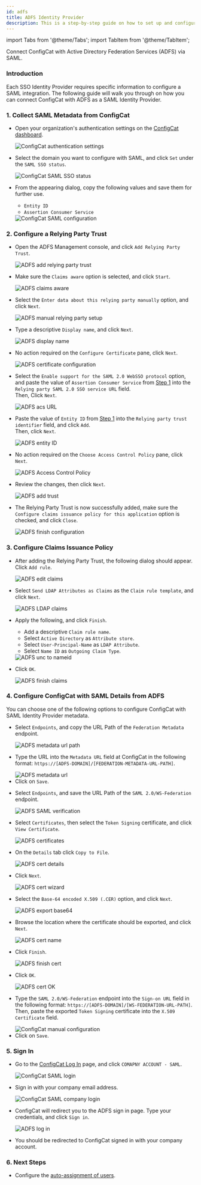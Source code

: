 ```yaml
---
id: adfs
title: ADFS Identity Provider
description: This is a step-by-step guide on how to set up and configure ADFS as a SAML Identity Provider for your organization.
---
```


import Tabs from '@theme/Tabs';
import TabItem from '@theme/TabItem';

Connect ConfigCat with Active Directory Federation Services (ADFS) via SAML.

### Introduction
Each SSO Identity Provider requires specific information to configure a SAML integration. The following guide will walk you through on how you can connect ConfigCat with ADFS as a SAML Identity Provider.

### 1. Collect SAML Metadata from ConfigCat
- Open your organization's authentication settings on the <a href="https://app.configcat.com/organization/authentication" target="_blank">ConfigCat dashboard</a>.

  <img class="saml-tutorial-img" src="/docs/assets/saml/dashboard/authentication.png" alt="ConfigCat authentication settings" />

- Select the domain you want to configure with SAML, and click `Set` under the `SAML SSO status`.

  <img class="saml-tutorial-img" src="/docs/assets/saml/dashboard/domains.png" alt="ConfigCat SAML SSO status" />

- From the appearing dialog, copy the following values and save them for further use.
    - `Entity ID`
    - `Assertion Consumer Service`

    <img class="saml-tutorial-img" src="/docs/assets/saml/dashboard/saml_config.png" alt="ConfigCat SAML configuration" />

### 2. Configure a Relying Party Trust

- Open the ADFS Management console, and click `Add Relying Party Trust`.

  <img class="saml-tutorial-img" src="/docs/assets/saml/adfs/2_add_relying_party.png" alt="ADFS add relying party trust" />

- Make sure the `Claims aware` option is selected, and click `Start`.

  <img class="saml-tutorial-img" src="/docs/assets/saml/adfs/3_claims_aware.png" alt="ADFS claims aware" />

- Select the `Enter data about this relying party manually` option, and click `Next`.

  <img class="saml-tutorial-img" src="/docs/assets/saml/adfs/4_manual_metadata.png" alt="ADFS manual relying party setup" />

- Type a descriptive `Display name`, and click `Next`.

  <img class="saml-tutorial-img" src="/docs/assets/saml/adfs/5_name.png" alt="ADFS display name" />

- No action required on the `Configure Certificate` pane, click `Next`.

  <img class="saml-tutorial-img" src="/docs/assets/saml/adfs/6_configure_cert.png" alt="ADFS certificate configuration" />

- Select the `Enable support for the SAML 2.0 WebSSO protocol` option, and paste the value of `Assertion Consumer Service` from [Step 1](#1-collect-saml-metadata-from-configcat) into the `Relying party SAML 2.0 SSO service URL` field.  
Then, Click `Next`.

  <img class="saml-tutorial-img" src="/docs/assets/saml/adfs/7_acs_url.png" alt="ADFS acs URL" />

- Paste the value of `Entity ID` from [Step 1](#1-collect-saml-metadata-from-configcat) into the `Relying party trust identifier` field, and click `Add`.  
Then, click `Next`.

  <img class="saml-tutorial-img" src="/docs/assets/saml/adfs/8_add_entity_id.png" alt="ADFS entity ID" />

- No action required on the `Choose Access Control Policy` pane, click `Next`.

  <img class="saml-tutorial-img" src="/docs/assets/saml/adfs/9_access_control_policy.png" alt="ADFS Access Control Policy" />

- Review the changes, then click `Next`.

  <img class="saml-tutorial-img" src="/docs/assets/saml/adfs/10_ready_to_add_trust.png" alt="ADFS add trust" />

- The Relying Party Trust is now successfully added, make sure the `Configure claims issuance policy for this application` option is checked, and click `Close`.

  <img class="saml-tutorial-img" src="/docs/assets/saml/adfs/11_finish_party.png" alt="ADFS finish configuration" />

### 3. Configure Claims Issuance Policy

- After adding the Relying Party Trust, the following dialog should appear.  
Click `Add rule`.

  <img class="saml-tutorial-img" src="/docs/assets/saml/adfs/12_edit_claims.png" alt="ADFS edit claims" />

- Select `Send LDAP Attributes as Claims` as the `Claim rule template`, and click `Next`.

  <img class="saml-tutorial-img" src="/docs/assets/saml/adfs/13_ldap_claims.png" alt="ADFS LDAP claims" />

- Apply the following, and click `Finish`.
    - Add a descriptive `Claim rule name`.
    - Select `Active Directory` as `Attribute store`.
    - Select `User-Principal-Name` as `LDAP Attribute`.
    - Select `Name ID` as `Outgoing Claim Type`.

  <img class="saml-tutorial-img" src="/docs/assets/saml/adfs/14_unc_to_nameid.png" alt="ADFS unc to nameid" />

- Click `OK`.

  <img class="saml-tutorial-img" src="/docs/assets/saml/adfs/15_finish_claims.png" alt="ADFS finish claims" />

### 4. Configure ConfigCat with SAML Details from ADFS

You can choose one of the following options to configure ConfigCat with SAML Identity Provider metadata.

<Tabs>
  <TabItem value="metadataUrl" label="Metadata URL" default>
    <ul>
      <li>
        <p>Select <code>Endpoints</code>, and copy the URL Path of the <code>Federation Metadata</code> endpoint.</p>
        <img class="saml-tutorial-img" src="/docs/assets/saml/adfs/metadata_url.png" alt="ADFS metadata url path" />
      </li>
      <li>
        <p>Type the URL into the <code>Metadata URL</code> field at ConfigCat in the following format: <code>https://[ADFS-DOMAIN]/[FEDERATION-METADATA-URL-PATH]</code>.</p>
        <img class="saml-tutorial-img" src="/docs/assets/saml/adfs/cc_metadata.png" alt="ADFS metadata url" />
      </li>
      <li>
        Click on <code>Save</code>.
      </li>
    </ul>
  </TabItem>
  <TabItem value="manual" label="Manual Configuration">
    <ul>
      <li>
        <p>Select <code>Endpoints</code>, and save the URL Path of the <code>SAML 2.0/WS-Federation</code> endpoint.</p>
        <img class="saml-tutorial-img" src="/docs/assets/saml/adfs/login_url.png" alt="ADFS SAML verification" />
      </li>
      <li>
        <p>Select <code>Certificates</code>, then select the <code>Token Signing</code> certificate, and click <code>View Certificate</code>.</p>
        <img class="saml-tutorial-img" src="/docs/assets/saml/adfs/view_cert.png" alt="ADFS certificates" />
      </li>
      <li>
        <p>On the <code>Details</code> tab click <code>Copy to File</code>.</p>
        <img class="saml-tutorial-img" src="/docs/assets/saml/adfs/copy_cert_to_file.png" alt="ADFS cert details" />
      </li>
      <li>
        <p>Click <code>Next</code>.</p>
        <img class="saml-tutorial-img" src="/docs/assets/saml/adfs/cert_wizard.png" alt="ADFS cert wizard" />
      </li>
      <li>
        <p>Select the <code>Base-64 encoded X.509 (.CER)</code> option, and click <code>Next</code>.</p>
        <img class="saml-tutorial-img" src="/docs/assets/saml/adfs/cert_export_base64.png" alt="ADFS export base64" />
      </li>
      <li>
        <p>Browse the location where the certificate should be exported, and click <code>Next</code>.</p>
        <img class="saml-tutorial-img" src="/docs/assets/saml/adfs/cert_name.png" alt="ADFS cert name" />
      </li>
      <li>
        <p>Click <code>Finish</code>.</p>
        <img class="saml-tutorial-img" src="/docs/assets/saml/adfs/cert_finish.png" alt="ADFS finish cert" />
      </li>
      <li>
        <p>Click <code>OK</code>.</p>
        <img class="saml-tutorial-img" src="/docs/assets/saml/adfs/cert_export_ok.png" alt="ADFS cert OK" />
      </li>
      <li>
        <p>Type the <code>SAML 2.0/WS-Federation</code> endpoint into the <code>Sign-on URL</code> field in the following format: <code>https://[ADFS-DOMAIN]/[WS-FEDERATION-URL-PATH]</code>.
        Then, paste the exported <code>Token Signing</code> certificate into the <code>X.509 Certificate</code> field.</p>
        <img class="saml-tutorial-img" src="/docs/assets/saml/adfs/cc_manual.png" alt="ConfigCat manual configuration" />
      </li>
      <li>
        Click on <code>Save</code>.
      </li>
    </ul>
  </TabItem>
</Tabs>

### 5. Sign In
- Go to the <a href="https://app.configcat.com/login" target="_blank">ConfigCat Log In</a> page, and click `COMAPNY ACCOUNT - SAML`.
  
  <img class="saml-tutorial-img" src="/docs/assets/saml/dashboard/saml_login.png" alt="ConfigCat SAML login" />

- Sign in with your company email address.

  <img class="saml-tutorial-img" src="/docs/assets/saml/dashboard/company_email.png" alt="ConfigCat SAML company login" />

- ConfigCat will redirect you to the ADFS sign in page. Type your credentials, and click `Sign in`.

  <img class="saml-tutorial-img" src="/docs/assets/saml/adfs/login.png" alt="ADFS log in" />

- You should be redirected to ConfigCat signed in with your company account.

### 6. Next Steps

- Configure the [auto-assignment of users](/advanced/team-management/auto-assign-users).